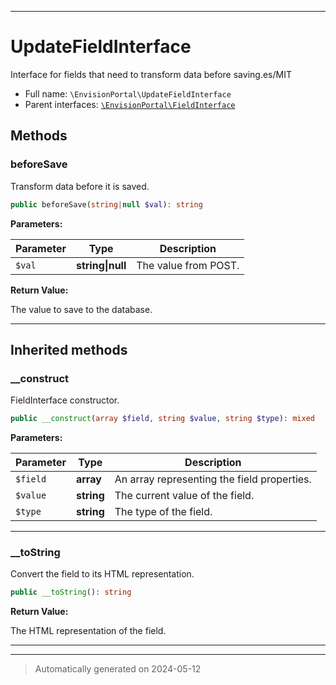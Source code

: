 ***

# UpdateFieldInterface

Interface for fields that need to transform data before saving.es/MIT



* Full name: `\EnvisionPortal\UpdateFieldInterface`
* Parent interfaces: [`\EnvisionPortal\FieldInterface`](./FieldInterface.md)


## Methods


### beforeSave

Transform data before it is saved.

```php
public beforeSave(string|null $val): string
```








**Parameters:**

| Parameter | Type | Description |
|-----------|------|-------------|
| `$val` | **string&#124;null** | The value from POST. |


**Return Value:**

The value to save to the database.




***


## Inherited methods


### __construct

FieldInterface constructor.

```php
public __construct(array $field, string $value, string $type): mixed
```








**Parameters:**

| Parameter | Type | Description |
|-----------|------|-------------|
| `$field` | **array** | An array representing the field properties. |
| `$value` | **string** | The current value of the field. |
| `$type` | **string** | The type of the field. |





***

### __toString

Convert the field to its HTML representation.

```php
public __toString(): string
```









**Return Value:**

The HTML representation of the field.




***


***
> Automatically generated on 2024-05-12
